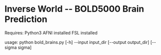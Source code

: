 # Inverse World -- BOLD5000 Brain Prediction

Requires: Python3
		  AFNI installed
		  FSL installed

usage: python bold_brains.py [-h] --input input_dir [--output output_dir]
                      [--sigma sigma]